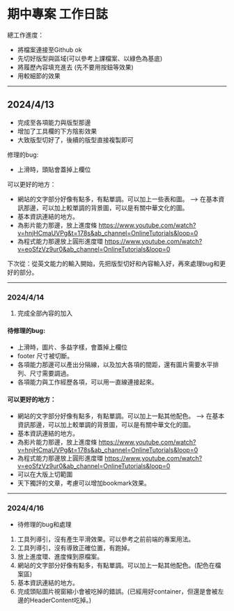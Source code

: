 # 期中專案 工作日誌

總工作進度：
- 將檔案連接至Github ok
- 先切好版型與區域(可以參考上課檔案、以綠色為基底)
- 將履歷內容填充進去 (先不要用按鈕等效果)
- 用較細節的效果
---
## 2024/4/13 

- 完成至各項能力與版型那邊
- 增加了工具欄的下方陰影效果
- 大致版型切好了，後續的版型直接複製即可

修理的bug:
- 上滑時，頭貼會蓋掉上欄位

可以更好的地方：
- 網站的文字部分好像有點多，有點單調。可以加上一些表和圖。
--> 在基本資訊那邊，可以加上較單調的背景圖，可以是有關中華文化的圖。
- 基本資訊連結的地方。
- 為影片能力那邊，放上進度條
https://www.youtube.com/watch?v=hnjHCmaUVPg&t=178s&ab_channel=OnlineTutorials&loop=0
- 為程式能力那邊放上圓形進度環
https://www.youtube.com/watch?v=eoSfzVz9ur0&ab_channel=OnlineTutorials&loop=0

下次從：從英文能力的輸入開始，先把版型切好和內容輸入好，再來處理bug和更好的部分。

---
### 2024/4/14
1. 完成全部內容的加入

#### 待修理的bug:
- 上滑時，圖片、多益字樣，會蓋掉上欄位
- footer 尺寸被切斷。
- 各項能力那邊可以產出分隔線，以及加大各項的間距，還有圖片需要水平排列、尺寸需要調過。
- 各項能力與工作經歷各項，可以用一直線連接起來。

#### 可以更好的地方：
- 網站的文字部分好像有點多，有點單調。可以加上一點其他配色。
--> 在基本資訊那邊，可以加上較單調的背景圖，可以是有關中華文化的圖。
- 基本資訊連結的地方。
- 為影片能力那邊，放上進度條
https://www.youtube.com/watch?v=hnjHCmaUVPg&t=178s&ab_channel=OnlineTutorials&loop=0
- 為程式能力那邊放上圓形進度環
https://www.youtube.com/watch?v=eoSfzVz9ur0&ab_channel=OnlineTutorials&loop=0
- 可以在大版上切範圍
- 天下獨評的文章，考慮可以增加bookmark效果。

---
### 2024/4/16 

- 待修理的bug和處理
1. 工具列導引，沒有產生平滑效果。可以參考之前前端的專案用法。
2. 工具列導引，沒有導致正確位置，有跑掉。
3. 放上進度環、進度條到原檔案。
4. 網站的文字部分好像有點多，有點單調。可以加上一點其他配色。(配色在檔案區)
5. 基本資訊連結的地方。
6. 完成頭貼圖片視窗縮小會被吃掉的錯誤。(已經用好container，但還是會被左邊的HeaderContent吃掉。)

